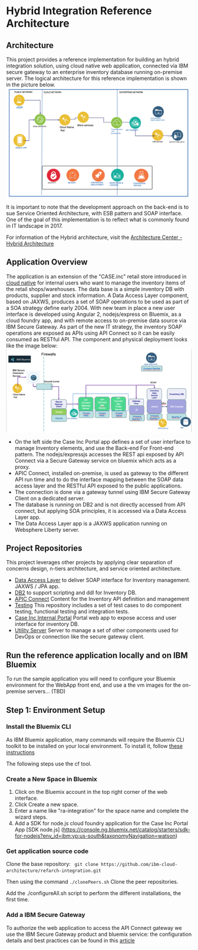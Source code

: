 # Hybrid Integration Reference Architecture

## Architecture
This project provides a reference implementation for building an hybrid integration solution, using cloud native  web application, connected via IBM secure gateway to an enterprise inventory database running on-premise server. The logical architecture for this reference implementation is shown in the picture below.
![High level view of the architecture](docs/hybrid-ra.png)

It is important to note that the development approach on the back-end is to sue Service Oriented Architecture, with ESB pattern and SOAP interface. One of the goal of this implementation is to reflect what is commonly found in IT landscape in 2017.

For information of the Hybrid architecture, visit the [Architecture Center - Hybrid Architecture](https://www.ibm.com/devops/method/content/architecture/hybridArchitecture#0_1)

## Application Overview
The application is an extension of the "CASE.inc" retail store introduced in [cloud native](https://github.com/ibm-cloud-architecture/refarch-cloudnative) for internal users who want to manage the inventory items of the retail shops/warehouses. The data base is a simple inventory DB with products, supplier and stock information. A Data Access Layer component, based on JAXWS, produces a set of SOAP operations to be used as part of a SOA strategy define early 2004. With new team in place a new user interface is developed using Angular 2, nodejs/express on Bluemix, as a cloud foundry app, and with remote access to on-premise data source via IBM Secure Gateway. As part of the new IT strategy, the inventory SOAP operations are exposed as APIs using API Connect so it can be easily consumed as RESTful API. The component and physical deployment looks like the image below:
![Components and Physical view](docs/cp-phy-view.png)

* On the left side the Case Inc Portal app defines a set of user interface to manage Inventory elements, and use the Back-end For Front-end pattern. The nodejs/expressjs accesses the REST api exposed by API Connect via a Secure Gateway service on bluemix which acts as a proxy.
* APIC Connect, installed on-premise, is used as gateway to the different API run time and to do the interface mapping between the SOAP data access layer and the RESTful API exposed to the public applications.
* The connection is done via a gateway tunnel using IBM Secure Gateway Client on a dedicated server.
* The database is running on DB2 and is not directly accessed from API connect, but applying SOA principles, it is accessed via a Data Access Layer app.
* The Data Access Layer app is a JAXWS application running on Websphere Liberty server.

## Project Repositories
This project leverages other projects by applying clear separation of concerns design, n-tiers architecture, and service oriented architecture.

* [Data Access Layer](https://github.com/ibm-cloud-architecture/refarch-integration-inventory-dal) to deliver SOAP interface for Inventory management. JAXWS / JPA app.
* [DB2](https://github.com/ibm-cloud-architecture/refarch-integration-inventory-db2) to support scripting and ddl for Inventory DB.
* [APIC Connect](https://github.com/ibm-cloud-architecture/refarch-integration-api) Content for the Inventory API definition and management
* [Testing](https://github.com/ibm-cloud-architecture/refarch-integration-tests) This repository includes a set of test cases to do component testing, functional testing and integration tests.
* [Case Inc Internal Portal](https://github.com/ibm-cloud-architecture/refarch-caseinc-app) Portal web app to expose access and user interface for inventory DB.
* [Utility Server](https://github.com/ibm-cloud-architecture/refarch-integration-utilities) Server to manage a set of other components used for DevOps or connection like the secure gateway client.



## Run the reference application locally and on IBM Bluemix
To run the sample application you will need to configure your Bluemix environment for the WebApp front end, and use a the vm images for the on-premise servers... (TBD)

## Step 1: Environment Setup

### Install the Bluemix CLI
As IBM Bluemix application, many commands will require the Bluemix CLI toolkit to be installed on your local environment. To install it, follow [these instructions](https://console.ng.bluemix.net/docs/cli/index.html#cli)

The following steps use the cf tool.

### Create a New Space in Bluemix

1. Click on the Bluemix account in the top right corner of the web interface.
2. Click Create a new space.
3. Enter a name like "ra-integration" for the space name and complete the wizard steps.
4. Add a SDK for node.js cloud foundry application for the Case Inc Portal App [SDK node.js] (https://console.ng.bluemix.net/catalog/starters/sdk-for-nodejs?env_id=ibm:yp:us-south&taxonomyNavigation=watson)

### Get application source code

Clone the base repository: ``` git clone https://github.com/ibm-cloud-architecture/refarch-integration.git```

Then using the command ``` ./clonePeers.sh ``` Clone the peer repositories.

Add the ./configureAll.sh script to perform the different installations, the first time.

### Add a IBM Secure Gateway
To authorize the web application to access the API Connect gateway we use the IBM Secure Gateway product and bluemix service: the configuration details and best practices can be found in this [article](https://github.com/ibm-cloud-architecture/refarch-integration-utilities/blob/master/docs/ConfigureSecureGateway.md)

